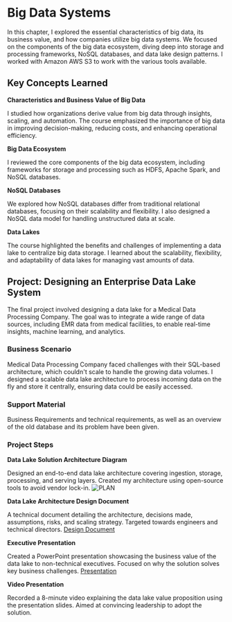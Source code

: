 # Big Data Systems

In this chapter, I explored the essential characteristics of big data, its business value, and how companies utilize big data systems.
We focused on the components of the big data ecosystem, diving deep into storage and processing frameworks, NoSQL databases, and data lake design patterns.
I worked with Amazon AWS S3 to work with the various tools available.

## Key Concepts Learned

**Characteristics and Business Value of Big Data**

I studied how organizations derive value from big data through insights, scaling, and automation. The course emphasized the importance of big data in improving decision-making, reducing costs, and enhancing operational efficiency.

**Big Data Ecosystem**

I reviewed the core components of the big data ecosystem, including frameworks for storage and processing such as HDFS, Apache Spark, and NoSQL databases.

**NoSQL Databases**

We explored how NoSQL databases differ from traditional relational databases, focusing on their scalability and flexibility. I also designed a NoSQL data model for handling unstructured data at scale.

**Data Lakes**

The course highlighted the benefits and challenges of implementing a data lake to centralize big data storage. I learned about the scalability, flexibility, and adaptability of data lakes for managing vast amounts of data.

## Project: Designing an Enterprise Data Lake System

The final project involved designing a data lake for a Medical Data Processing Company.
The goal was to integrate a wide range of data sources, including EMR data from medical facilities, to enable real-time insights, machine learning, and analytics.

### Business Scenario

Medical Data Processing Company faced challenges with their SQL-based architecture, which couldn't scale to handle the growing data volumes.
I designed a scalable data lake architecture to process incoming data on the fly and store it centrally, ensuring data could be easily accessed.

### Support Material

Business Requirements and technical requirements, as well as an overview of the old database and its problem have been given.

### Project Steps

**Data Lake Solution Architecture Diagram**

Designed an end-to-end data lake architecture covering ingestion, storage, processing, and serving layers. Created my architecture using open-source tools to avoid vendor lock-in.
![PLAN](./DataLakeSolutionArchitectureDiagram.png)

**Data Lake Architecture Design Document**

A technical document detailing the architecture, decisions made, assumptions, risks, and scaling strategy. Targeted towards engineers and technical directors.
<a href="DataLakeArchitectureDesign.docx">Design Document</a>

**Executive Presentation**

Created a PowerPoint presentation showcasing the business value of the data lake to non-technical executives. Focused on why the solution solves key business challenges.
<a href="DataLakeExecutivePresentation.pptx">Presentation</a>

**Video Presentation**

Recorded a 8-minute video explaining the data lake value proposition using the presentation slides. Aimed at convincing leadership to adopt the solution.
